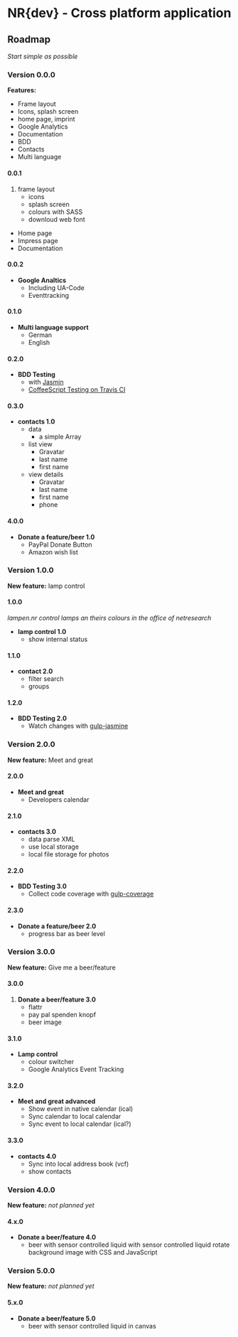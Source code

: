 NR{dev} - Cross platform application
====================================


## Roadmap

_Start simple as possible_

### Version 0.0.0

**Features:** 
- Frame layout
- Icons, splash screen
- home page, imprint
- Google Analytics
- Documentation
- BDD
- Contacts
- Multi language

#### 0.0.1
1. frame layout
	- icons
	- splash screen
	- colours with SASS
	- downloud web font
- Home page
- Impress page
- Documentation

####  0.0.2
- **Google Analtics**
	- Including UA-Code
	- Eventtracking

#### 0.1.0
- **Multi language support**
	- German
	- English

#### 0.2.0
- **BDD Testing**
	- with [Jasmin](http://angularjs.de/artikel/angularjs-test)
	- [CoffeeScript Testing on Travis CI](http://relistan.com/coffeescript-testing-on-travis-ci/)

#### 0.3.0
- **contacts 1.0**
	- data
		- a simple Array
	- list view
		- Gravatar
		- last name
		- first name
	- view details
		- Gravatar
		- last name
		- first name
		- phone
	

#### 4.0.0
- **Donate a feature/beer 1.0**
	- PayPal Donate Button
	- Amazon wish list

### Version 1.0.0
**New feature:** lamp control

#### 1.0.0
_lampen.nr control lamps an theirs colours in the office of netresearch_

- **lamp control 1.0**
	- show internal status

#### 1.1.0
- **contact 2.0**
	- filter search
	- groups

#### 1.2.0
- **BDD Testing 2.0**
	- Watch changes with [gulp-jasmine](https://www.npmjs.org/package/gulp-jasmine)


### Version 2.0.0
**New feature:** Meet and great

#### 2.0.0
- **Meet and great**
	- Developers calendar

#### 2.1.0
- **contacts 3.0**
	- data parse XML
	- use local storage
	- local file storage for photos

#### 2.2.0
- **BDD Testing 3.0**
	- Collect code coverage with [gulp-coverage](https://github.com/dylanb/gulp-coverage)

#### 2.3.0
- **Donate a feature/beer 2.0**
	- progress bar as beer level

### Version 3.0.0
**New feature:** Give me a beer/feature

#### 3.0.0
1. **Donate a beer/feature 3.0**
	- flattr
	- pay pal spenden knopf
	- beer image


#### 3.1.0
- **Lamp control**
	- colour switcher
	- Google Analytics Event Tracking

#### 3.2.0
- **Meet and great advanced**
	- Show event in native calendar (ical)
	- Sync calendar to local calendar
	- Sync event to local calendar (ical?)

#### 3.3.0
- **contacts 4.0**
	- Sync into local address book (vcf)
	- show contacts


### Version 4.0.0
**New feature:** _not planned yet_

#### 4.x.0
- **Donate a beer/feature 4.0**
	- beer with sensor controlled liquid with sensor controlled liquid rotate background image with CSS and JavaScript


### Version 5.0.0
**New feature:** _not planned yet_

#### 5.x.0
- **Donate a beer/feature 5.0**
	- beer with sensor controlled liquid in canvas
